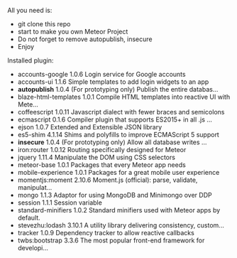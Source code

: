 All you need is:

* git clone this repo
* start to make you own Meteor Project
* Do not forget to remove autopublish, insecure
* Enjoy

Installed plugin:

* accounts-google       1.0.6  Login service for Google accounts
* accounts-ui           1.1.6  Simple templates to add login widgets to an app
* **autopublish**           1.0.4  (For prototyping only) Publish the entire databas...
* blaze-html-templates  1.0.1  Compile HTML templates into reactive UI with Mete...
* coffeescript          1.0.11  Javascript dialect with fewer braces and semicolons
* ecmascript            0.1.6  Compiler plugin that supports ES2015+ in all .js ...
* ejson                 1.0.7  Extended and Extensible JSON library
* es5-shim              4.1.14  Shims and polyfills to improve ECMAScript 5 support
* **insecure**              1.0.4  (For prototyping only) Allow all database writes ...
* iron:router           1.0.12  Routing specifically designed for Meteor
* jquery                1.11.4  Manipulate the DOM using CSS selectors
* meteor-base           1.0.1  Packages that every Meteor app needs
* mobile-experience     1.0.1  Packages for a great mobile user experience
* momentjs:moment       2.10.6  Moment.js (official): parse, validate, manipulat...
* mongo                 1.1.3  Adaptor for using MongoDB and Minimongo over DDP
* session               1.1.1  Session variable
* standard-minifiers    1.0.2  Standard minifiers used with Meteor apps by default.
* stevezhu:lodash       3.10.1  A utility library delivering consistency, custom...
* tracker               1.0.9  Dependency tracker to allow reactive callbacks
* twbs:bootstrap        3.3.6  The most popular front-end framework for developi...
